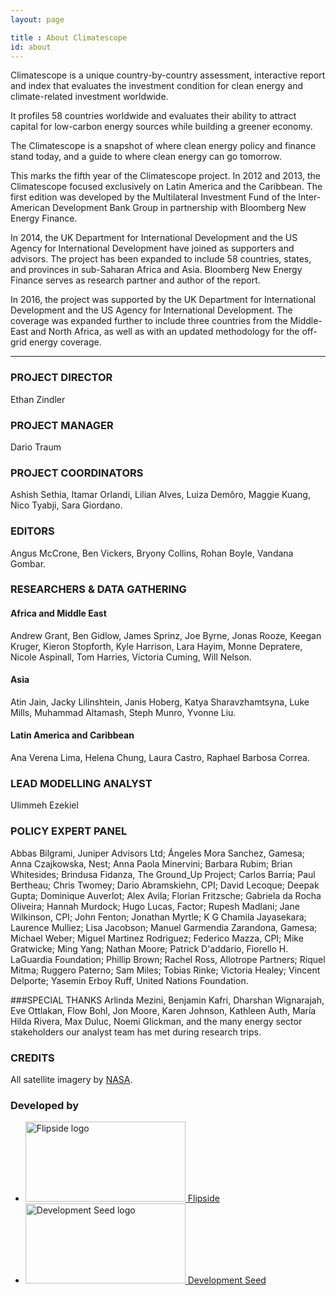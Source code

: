 ```yaml
---
layout: page

title : About Climatescope
id: about
---
```

Climatescope is a unique country-by-country assessment, interactive report and index that evaluates the investment condition for clean energy and climate-related investment worldwide.

It profiles 58 countries worldwide and evaluates their ability to attract capital for low-carbon energy sources while building a greener economy. 

The Climatescope is a snapshot of where clean energy policy and finance stand today, and a guide to where clean energy can go tomorrow.

This marks the fifth year of the Climatescope project. In 2012 and 2013, the Climatescope focused exclusively on Latin America and the Caribbean. The first edition was developed by the Multilateral Investment Fund of the Inter-American Development Bank Group in partnership with Bloomberg New Energy Finance. 

In 2014, the UK Department for International Development and the US Agency for International Development have joined as supporters and advisors. The project has been expanded to include 58 countries, states, and provinces in sub-Saharan Africa and Asia. Bloomberg New Energy Finance serves as research partner and author of the report.

In 2016, the project was supported by the UK Department for International Development and the US Agency for International Development. The coverage was expanded further to include three countries from the Middle-East and North Africa, as well as with an updated methodology for the off-grid energy coverage.

***

### PROJECT DIRECTOR
Ethan Zindler

### PROJECT MANAGER
Dario Traum 

### PROJECT COORDINATORS
Ashish Sethia, 
Itamar Orlandi, 
Lilian Alves, 
Luiza Demôro, 
Maggie Kuang, 
Nico Tyabji, 
Sara Giordano.

### EDITORS
Angus McCrone, 
Ben Vickers, 
Bryony Collins, 
Rohan Boyle, 
Vandana Gombar.

### RESEARCHERS & DATA GATHERING

#### Africa and Middle East
Andrew Grant, 
Ben Gidlow, 
James Sprinz, 
Joe Byrne, 
Jonas Rooze, 
Keegan Kruger, 
Kieron Stopforth, 
Kyle Harrison, 
Lara Hayim, 
Monne Depratere, 
Nicole Aspinall, 
Tom Harries, 
Victoria Cuming, 
Will Nelson.

#### Asia
Atin Jain, 
Jacky Lilinshtein, 
Janis Hoberg, 
Katya Sharavzhamtsyna, 
Luke Mills, 
Muhammad Altamash, 
Steph Munro, 
Yvonne Liu.

#### Latin America and Caribbean
Ana Verena Lima,
Helena Chung,
Laura Castro,
Raphael Barbosa Correa.

### LEAD MODELLING ANALYST
Ulimmeh Ezekiel

### POLICY EXPERT PANEL
Abbas Bilgrami, Juniper Advisors Ltd; Ángeles Mora Sanchez, Gamesa; Anna Czajkowska, Nest; Anna Paola Minervini; Barbara Rubim; Brian Whitesides; Brindusa Fidanza, The Ground_Up Project; Carlos Barria; Paul Bertheau; Chris Twomey; Dario Abramskiehn, CPI; David Lecoque; Deepak Gupta; Dominique Auverlot; Alex Avila; Florian Fritzsche; Gabriela da Rocha Oliveira; Hannah Murdock; Hugo Lucas, Factor; Rupesh Madlani; Jane Wilkinson, CPI; John Fenton; Jonathan Myrtle; K G Chamila Jayasekara; Laurence Mulliez; Lisa Jacobson; Manuel Garmendia Zarandona, Gamesa; Michael Weber; Miguel Martinez Rodriguez; Federico Mazza, CPI; Mike Gratwicke; Ming Yang; Nathan Moore; Patrick D'addario, Fiorello H. LaGuardia Foundation; Phillip Brown; Rachel Ross, Allotrope Partners; Riquel Mitma; Ruggero Paterno; Sam Miles; Tobias Rinke; Victoria Healey; Vincent Delporte; Yasemin Erboy Ruff, United Nations Foundation.

###SPECIAL THANKS
Arlinda Mezini, 
Benjamin Kafri, 
Dharshan Wignarajah, 
Eve Ottlakan, 
Flow Bohl, 
Jon Moore, 
Karen Johnson, 
Kathleen Auth, 
María Hilda Rivera, 
Max Duluc, 
Noemi Glickman, 
and the many energy sector stakeholders our analyst team has met during research trips.

### CREDITS
All satellite imagery by [NASA](http://earthobservatory.nasa.gov/?eocn=topnav&eoci=logo).

<h3 class="hd-label adjacent-bottom">Developed by</h3>
<ul class="logo-list">
  <li>
    <a href="http://flipside.org/" title="Visit Flipside" target="_blank"><img width="256" height="128" alt="Flipside logo" src="{{ site.domain }}{{ site.path_prefix }}/assets/images/layout/credits-logo-flipside.png" /> <span>Flipside</span></a>
  </li>
  <li>
    <a href="http://developmentseed.org/" title="Visit Development Seed" target="_blank"><img width="256" height="128" alt="Development Seed logo" src="{{ site.domain }}{{ site.path_prefix }}/assets/images/layout/credits-logo-devseed.png" /> <span>Development Seed</span></a>
  </li>
</ul>
